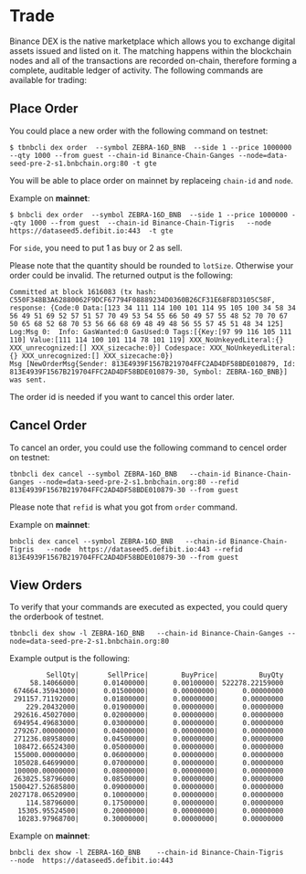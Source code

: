 # Trade

Binance DEX is the native marketplace which allows you to exchange digital assets issued and listed on it. The matching happens within the blockchain nodes and all of the transactions are recorded on-chain, therefore forming a complete, auditable ledger of activity. The following commands are available for trading:

## Place Order
You could place a new order with the following command on testnet:

```
$ tbnbcli dex order  --symbol ZEBRA-16D_BNB  --side 1 --price 1000000 --qty 1000 --from guest --chain-id Binance-Chain-Ganges --node=data-seed-pre-2-s1.bnbchain.org:80 -t gte
```

You will be able to place order on mainnet by replaceing `chain-id` and `node`.

Example on **mainnet**:

```
$ bnbcli dex order  --symbol ZEBRA-16D_BNB  --side 1 --price 1000000 --qty 1000 --from guest  --chain-id Binance-Chain-Tigris   --node  https://dataseed5.defibit.io:443  -t gte
```

For `side`, you need to put 1 as buy or 2 as sell.

Please note that the quantity should be rounded to `lotSize`. Otherwise your order could be invalid.
The returned output is the following:

```
Committed at block 1616083 (tx hash: C550F348B3A62880062F9DCF67794F08889234D0360B26CF31E68F8D3105C58F, response: {Code:0 Data:[123 34 111 114 100 101 114 95 105 100 34 58 34 56 49 51 69 52 57 51 57 70 49 53 54 55 66 50 49 57 55 48 52 70 70 67 50 65 68 52 68 70 53 56 66 68 69 48 49 48 56 55 57 45 51 48 34 125] Log:Msg 0:  Info: GasWanted:0 GasUsed:0 Tags:[{Key:[97 99 116 105 111 110] Value:[111 114 100 101 114 78 101 119] XXX_NoUnkeyedLiteral:{} XXX_unrecognized:[] XXX_sizecache:0}] Codespace: XXX_NoUnkeyedLiteral:{} XXX_unrecognized:[] XXX_sizecache:0})
Msg [NewOrderMsg{Sender: 813E4939F1567B219704FFC2AD4DF58BDE010879, Id: 813E4939F1567B219704FFC2AD4DF58BDE010879-30, Symbol: ZEBRA-16D_BNB}] was sent.
```
The order id is needed if you want to cancel this order later.

## Cancel Order
To cancel an order, you could use the following command to cencel order on testnet:

```
tbnbcli dex cancel --symbol ZEBRA-16D_BNB   --chain-id Binance-Chain-Ganges --node=data-seed-pre-2-s1.bnbchain.org:80 --refid  813E4939F1567B219704FFC2AD4DF58BDE010879-30 --from guest
```
Please note that `refid` is what you got from `order` command.

Example on **mainnet**:

```
bnbcli dex cancel --symbol ZEBRA-16D_BNB   --chain-id Binance-Chain-Tigris   --node  https://dataseed5.defibit.io:443 --refid  813E4939F1567B219704FFC2AD4DF58BDE010879-30 --from guest
```

## View Orders

To verify that your commands are executed as expected, you could query the orderbook of testnet.

```
tbnbcli dex show -l ZEBRA-16D_BNB   --chain-id Binance-Chain-Ganges --node=data-seed-pre-2-s1.bnbchain.org:80
```
Example output is the following:
```
         SellQty|       SellPrice|        BuyPrice|          BuyQty
     58.14066000|      0.01400000|      0.00100000| 522278.22159000
 674664.35943000|      0.01500000|      0.00000000|      0.00000000
 291157.71192000|      0.01800000|      0.00000000|      0.00000000
    229.20432000|      0.01900000|      0.00000000|      0.00000000
 292616.45027000|      0.02000000|      0.00000000|      0.00000000
 694954.49683000|      0.03000000|      0.00000000|      0.00000000
 279267.00000000|      0.04000000|      0.00000000|      0.00000000
 271236.08958000|      0.04500000|      0.00000000|      0.00000000
 108472.66524300|      0.05000000|      0.00000000|      0.00000000
 155000.00000000|      0.06000000|      0.00000000|      0.00000000
 105028.64699000|      0.07000000|      0.00000000|      0.00000000
 100000.00000000|      0.08000000|      0.00000000|      0.00000000
 263025.58796000|      0.08500000|      0.00000000|      0.00000000
1500427.52685800|      0.09000000|      0.00000000|      0.00000000
2027178.06520900|      0.10000000|      0.00000000|      0.00000000
    114.58796000|      0.17500000|      0.00000000|      0.00000000
  15305.95524500|      0.20000000|      0.00000000|      0.00000000
  10283.97968700|      0.30000000|      0.00000000|      0.00000000
```

Example on **mainnet**:

```
bnbcli dex show -l ZEBRA-16D_BNB    --chain-id Binance-Chain-Tigris   --node  https://dataseed5.defibit.io:443
```
